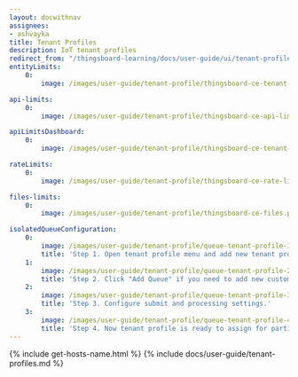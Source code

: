 ```yaml
---
layout: docwithnav
assignees:
- ashvayka
title: Tenant Profiles
description: IoT tenant profiles
redirect_from: "/thingsboard-learning/docs/user-guide/ui/tenant-profiles"
entityLimits:
    0:
        image: /images/user-guide/tenant-profile/thingsboard-ce-tenant-profiles-entity-limits.png

api-limits:
    0:
        image: /images/user-guide/tenant-profile/thingsboard-ce-api-limits.png

apiLimitsDashboard:
    0:
        image: /images/user-guide/tenant-profile/thingsboard-ce-tenant-profiles-api-limits-dashboard.png  

rateLimits:
    0:
        image: /images/user-guide/tenant-profile/thingsboard-ce-rate-limits.png  

files-limits:
    0:
        image: /images/user-guide/tenant-profile/thingsboard-ce-files.png

isolatedQueueConfiguration:
    0:
        image: /images/user-guide/tenant-profile/queue-tenant-profile-1-ce.png
        title: 'Step 1. Open tenant profile menu and add new tenant profile. Click "isolated ThingsBoard RuleEngine" box, Main queue added by default and can not be renamed or deleted.'
    1:
        image: /images/user-guide/tenant-profile/queue-tenant-profile-2-ce.png
        title: 'Step 2. Click "Add Queue" if you need to add new custom queue.'
    2:
        image: /images/user-guide/tenant-profile/queue-tenant-profile-3-ce.png
        title: 'Step 3. Configure submit and processing settings.'
    3:
        image: /images/user-guide/tenant-profile/queue-tenant-profile-4-ce.png
        title: 'Step 4. Now tenant profile is ready to assign for particular tenants.'
---
```


{% include get-hosts-name.html %}
{% include docs/user-guide/tenant-profiles.md %}
